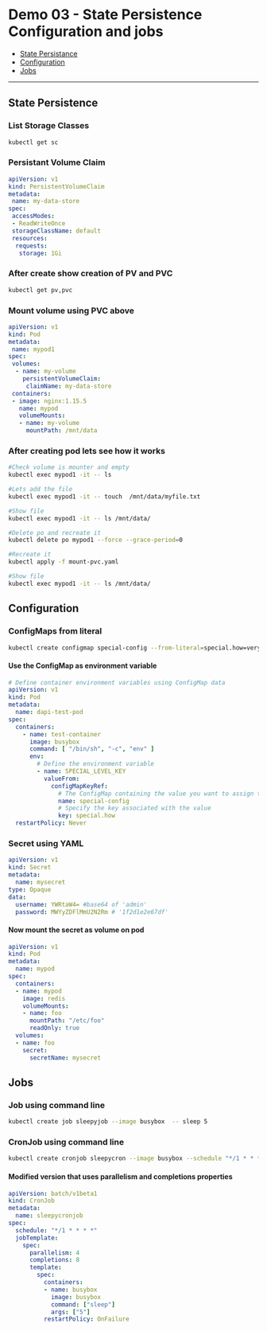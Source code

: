 # Demo 03 - State Persistence Configuration and jobs

* [State Persistance](#state-persistance)
* [Configuration](#Configuration)
* [Jobs](#Jobs)

---

## State Persistence

### List Storage Classes

```bash
kubectl get sc
```

### Persistant Volume Claim

```yaml
apiVersion: v1
kind: PersistentVolumeClaim
metadata:
 name: my-data-store
spec:
 accessModes:
 - ReadWriteOnce
 storageClassName: default
 resources:
  requests:
   storage: 1Gi
```

### After create show creation of PV and PVC

```bash
kubectl get pv,pvc
```

### Mount volume using PVC above

```yaml
apiVersion: v1
kind: Pod
metadata:
 name: mypod1
spec:
 volumes:
  - name: my-volume
    persistentVolumeClaim:
     claimName: my-data-store
 containers:
 - image: nginx:1.15.5
   name: mypod
   volumeMounts:
   - name: my-volume
     mountPath: /mnt/data
```

### After creating pod lets see how it works

```bash
#Check volume is mounter and empty 
kubectl exec mypod1 -it -- ls

#Lets add the file 
kubectl exec mypod1 -it -- touch  /mnt/data/myfile.txt

#Show file
kubectl exec mypod1 -it -- ls /mnt/data/

#Delete po and recreate it
kubectl delete po mypod1 --force --grace-period=0 

#Recreate it 
kubectl apply -f mount-pvc.yaml

#Show file
kubectl exec mypod1 -it -- ls /mnt/data/


```

## Configuration

### ConfigMaps from literal

```bash
kubectl create configmap special-config --from-literal=special.how=very --from-literal=special.type=charm
```

#### Use the ConfigMap as environment variable

```yaml
# Define container environment variables using ConfigMap data
apiVersion: v1
kind: Pod
metadata:
  name: dapi-test-pod
spec:
  containers:
    - name: test-container
      image: busybox
      command: [ "/bin/sh", "-c", "env" ]
      env:
        # Define the environment variable
        - name: SPECIAL_LEVEL_KEY
          valueFrom:
            configMapKeyRef:
              # The ConfigMap containing the value you want to assign to SPECIAL_LEVEL_KEY
              name: special-config
              # Specify the key associated with the value
              key: special.how
  restartPolicy: Never
```

### Secret using YAML

```yaml
apiVersion: v1
kind: Secret
metadata:
  name: mysecret
type: Opaque
data:
  username: YWRtaW4= #base64 of 'admin'
  password: MWYyZDFlMmU2N2Rm # '1f2d1e2e67df'
```

#### Now mount the secret as volume on pod

```yaml
apiVersion: v1
kind: Pod
metadata:
  name: mypod
spec:
  containers:
  - name: mypod
    image: redis
    volumeMounts:
    - name: foo
      mountPath: "/etc/foo"
      readOnly: true
  volumes:
  - name: foo
    secret:
      secretName: mysecret
```

## Jobs

### Job using command line

```bash
kubectl create job sleepyjob --image busybox  -- sleep 5
```

### CronJob using command line

```bash
kubectl create cronjob sleepycron --image busybox --schedule "*/1 * * * *"  -- sleep 5 --dry-run -o yaml
```

#### Modified version that uses parallelism and completions properties

```yaml
apiVersion: batch/v1beta1
kind: CronJob
metadata:
  name: sleepycronjob
spec:
  schedule: "*/1 * * * *"
  jobTemplate:
    spec:
      parallelism: 4
      completions: 8
      template:
        spec:
          containers:
          - name: busybox
            image: busybox
            command: ["sleep"]
            args: ["5"]
          restartPolicy: OnFailure
```
